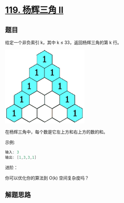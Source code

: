 # [119. 杨辉三角 II](https://leetcode-cn.com/problems/pascals-triangle-ii/)

## 题目

给定一个非负索引 k，其中 k ≤ 33，返回杨辉三角的第 k 行。

![例子](PascalTriangleAnimated2.gif)

在杨辉三角中，每个数是它左上方和右上方的数的和。

示例:

```c
输入: 3
输出: [1,3,3,1]
```

进阶：

你可以优化你的算法到 O(k) 空间复杂度吗？

## 解题思路
